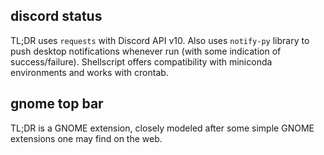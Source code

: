 ## discord status
TL;DR uses `requests` with Discord API v10. Also uses `notify-py` library to push desktop notifications whenever run (with some indication of success/failure). Shellscript offers compatibility with miniconda environments and works with crontab.

## gnome top bar
TL;DR is a GNOME extension, closely modeled after some simple GNOME extensions one may find on the web.